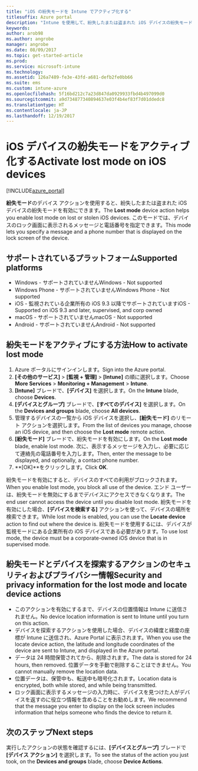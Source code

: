 ```yaml
---
title: "iOS の紛失モードを Intune でアクティブ化する"
titlesuffix: Azure portal
description: "Intune を使用して、紛失したまたは盗まれた iOS デバイスの紛失モードをアクティブ化する方法について説明します。\""
keywords: 
author: arob98
ms.author: angrobe
manager: angrobe
ms.date: 08/09/2017
ms.topic: get-started-article
ms.prod: 
ms.service: microsoft-intune
ms.technology: 
ms.assetid: 126a7489-fe3e-43fd-a681-defb2fe0bb66
ms.suite: ems
ms.custom: intune-azure
ms.openlocfilehash: 5f16bd212c7a23d847da0929933fbd4b497099d0
ms.sourcegitcommit: a9d734877340894637e03f4b4ef83f7d01ddedc8
ms.translationtype: HT
ms.contentlocale: ja-JP
ms.lasthandoff: 12/19/2017
---
```

# <a name="activate-lost-mode-on-ios-devices"></a><span data-ttu-id="608f7-103">iOS デバイスの紛失モードをアクティブ化する</span><span class="sxs-lookup"><span data-stu-id="608f7-103">Activate lost mode on iOS devices</span></span>


[!INCLUDE[azure_portal](./includes/azure_portal.md)]

<span data-ttu-id="608f7-104">**紛失モード**のデバイス アクションを使用すると、紛失したまたは盗まれた iOS デバイスの紛失モードを有効にできます。</span><span class="sxs-lookup"><span data-stu-id="608f7-104">The **Lost mode** device action helps you enable lost mode on lost or stolen iOS devices.</span></span> <span data-ttu-id="608f7-105">このモードでは、デバイスのロック画面に表示されるメッセージと電話番号を指定できます。</span><span class="sxs-lookup"><span data-stu-id="608f7-105">This mode lets you specify a message and a phone number that is displayed on the lock screen of the device.</span></span>

## <a name="supported-platforms"></a><span data-ttu-id="608f7-106">サポートされているプラットフォーム</span><span class="sxs-lookup"><span data-stu-id="608f7-106">Supported platforms</span></span>

- <span data-ttu-id="608f7-107">Windows - サポートされていません</span><span class="sxs-lookup"><span data-stu-id="608f7-107">Windows - Not supported</span></span>
- <span data-ttu-id="608f7-108">Windows Phone - サポートされていません</span><span class="sxs-lookup"><span data-stu-id="608f7-108">Windows Phone - Not supported</span></span>
- <span data-ttu-id="608f7-109">iOS - 監視されている企業所有の iOS 9.3 以降でサポートされています</span><span class="sxs-lookup"><span data-stu-id="608f7-109">iOS - Supported on iOS 9.3 and later, supervised, and corp owned</span></span>
- <span data-ttu-id="608f7-110">macOS - サポートされていません</span><span class="sxs-lookup"><span data-stu-id="608f7-110">macOS - Not supported</span></span>
- <span data-ttu-id="608f7-111">Android - サポートされていません</span><span class="sxs-lookup"><span data-stu-id="608f7-111">Android - Not supported</span></span>

## <a name="how-to-activate-lost-mode"></a><span data-ttu-id="608f7-112">紛失モードをアクティブにする方法</span><span class="sxs-lookup"><span data-stu-id="608f7-112">How to activate lost mode</span></span>

1. <span data-ttu-id="608f7-113">Azure ポータルにサインインします。</span><span class="sxs-lookup"><span data-stu-id="608f7-113">Sign into the Azure portal.</span></span>
2. <span data-ttu-id="608f7-114">**[その他のサービス]** > **[監視 + 管理]** > **[Intune]** の順に選択します。</span><span class="sxs-lookup"><span data-stu-id="608f7-114">Choose **More Services** > **Monitoring + Management** > **Intune**.</span></span>
3. <span data-ttu-id="608f7-115">**[Intune]** ブレードで、**[デバイス]** を選択します。</span><span class="sxs-lookup"><span data-stu-id="608f7-115">On the **Intune** blade, choose **Devices**.</span></span>
4. <span data-ttu-id="608f7-116">**[デバイスとグループ]** ブレードで、**[すべてのデバイス]** を選択します。</span><span class="sxs-lookup"><span data-stu-id="608f7-116">On the **Devices and groups** blade, choose **All devices**.</span></span>
5. <span data-ttu-id="608f7-117">管理するデバイスの一覧から iOS デバイスを選択し、**[紛失モード]** のリモート アクションを選択します。</span><span class="sxs-lookup"><span data-stu-id="608f7-117">From the list of devices you manage, choose an iOS device, and then choose the **Lost mode** remote action.</span></span>
6. <span data-ttu-id="608f7-118">**[紛失モード]** ブレードで、紛失モードを有効にします。</span><span class="sxs-lookup"><span data-stu-id="608f7-118">On the **Lost mode** blade, enable lost mode.</span></span> <span data-ttu-id="608f7-119">次に、表示するメッセージを入力し、必要に応じて連絡先の電話番号を入力します。</span><span class="sxs-lookup"><span data-stu-id="608f7-119">Then, enter the message to be displayed, and optionally, a contact phone number.</span></span>
7. <span data-ttu-id="608f7-120">**[OK]**をクリックします。</span><span class="sxs-lookup"><span data-stu-id="608f7-120">Click **OK**.</span></span>

<span data-ttu-id="608f7-121">紛失モードを有効にすると、デバイスのすべての利用がブロックされます。</span><span class="sxs-lookup"><span data-stu-id="608f7-121">When you enable lost mode, you block all use of the device.</span></span> <span data-ttu-id="608f7-122">エンド ユーザーは、紛失モードを無効にするまでデバイスにアクセスできなくなります。</span><span class="sxs-lookup"><span data-stu-id="608f7-122">The end user cannot access the device until you disable lost mode.</span></span> <span data-ttu-id="608f7-123">紛失モードを有効にした場合、**[デバイスを検索する]** アクションを使って、デバイスの場所を検索できます。</span><span class="sxs-lookup"><span data-stu-id="608f7-123">While lost mode is enabled, you can use the **Locate device** action to find out where the device is.</span></span>
<span data-ttu-id="608f7-124">紛失モードを使用するには、デバイスが監視モードにある企業所有の iOS デバイスである必要があります。</span><span class="sxs-lookup"><span data-stu-id="608f7-124">To use lost mode, the device must be a corporate-owned iOS device that is in supervised mode.</span></span>

## <a name="security-and-privacy-information-for-the-lost-mode-and-locate-device-actions"></a><span data-ttu-id="608f7-125">紛失モードとデバイスを探索するアクションのセキュリティおよびプライバシー情報</span><span class="sxs-lookup"><span data-stu-id="608f7-125">Security and privacy information for the lost mode and locate device actions</span></span>
- <span data-ttu-id="608f7-126">このアクションを有効にするまで、デバイスの位置情報は Intune に送信されません。</span><span class="sxs-lookup"><span data-stu-id="608f7-126">No device location information is sent to Intune until you turn on this action.</span></span>
- <span data-ttu-id="608f7-127">デバイスを探索するアクションを使用した場合、デバイスの緯度と経度の座標が Intune に送信され、Azure Portal に表示されます。</span><span class="sxs-lookup"><span data-stu-id="608f7-127">When you use the locate device action, the latitude and longitude coordinates of the device are sent to Intune, and displayed in the Azure portal.</span></span>
- <span data-ttu-id="608f7-128">データは 24 時間保管されてから、削除されます。</span><span class="sxs-lookup"><span data-stu-id="608f7-128">The data is stored for 24 hours, then removed.</span></span> <span data-ttu-id="608f7-129">位置データを手動で削除することはできません。</span><span class="sxs-lookup"><span data-stu-id="608f7-129">You cannot manually remove the location data.</span></span>
- <span data-ttu-id="608f7-130">位置データは、保管中も、転送中も暗号化されます。</span><span class="sxs-lookup"><span data-stu-id="608f7-130">Location data is encrypted, both while stored, and while being transmitted.</span></span>
- <span data-ttu-id="608f7-131">ロック画面に表示するメッセージの入力時に、デバイスを見つけた人がデバイスを返すのに役立つ情報を含めることをお勧めします。</span><span class="sxs-lookup"><span data-stu-id="608f7-131">We recommend that the message you enter to display on the lock screen includes information that helps someone who finds the device to return it.</span></span>

## <a name="next-steps"></a><span data-ttu-id="608f7-132">次のステップ</span><span class="sxs-lookup"><span data-stu-id="608f7-132">Next steps</span></span>

<span data-ttu-id="608f7-133">実行したアクションの状態を確認するには、**[デバイスとグループ]** ブレードで **[デバイス アクション]** を選択します。</span><span class="sxs-lookup"><span data-stu-id="608f7-133">To see the status of the action you just took, on the **Devices and groups** blade, choose **Device Actions**.</span></span>

